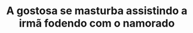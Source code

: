 ---
layout: post
title: A gostosa se masturba assistindo a irmã fodendo com o namorado
thumb: a-gostosa-se-masturba-assistindo-a-irma-fodendo-com-o-namorado
duration: "11:52"
permalink: /:title
video: https://www.xvideos.com/embedframe/45579251
categories: porn, teen, teenager, blowjob, riding, amateur, homemade, young, horny, girlfriend, friend, family, sister, roleplay, twin, boyfriend, spying, sneaks, sneaking, spy-cam
---